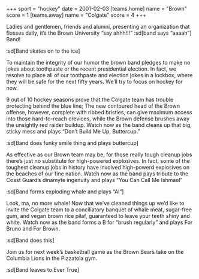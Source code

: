 +++
sport = "hockey"
date = 2001-02-03
[teams.home]
name = "Brown"
score = 1
[teams.away]
name = "Colgate"
score = 4
+++

Ladies and gentlemen, friends and alumni, presenting an organization that flosses daily, it’s the Brown University “say ahhh!!!” :sd[band says “aaaah”] Band!

:sd[Band skates on to the ice]

To maintain the integrity of our humor the brown band pledges to make no jokes about toothpaste or the recent presidential election. In fact, we resolve to place all of our toothpaste and election jokes in a lockbox, where they will be safe for the next fifty years. We’ll try to focus on hockey for now.

9 out of 10 hockey seasons prove that the Colgate team has trouble protecting behind the blue line; The new contoured head of the Brown offense, however, complete with ribbed bristles, can give maximum access into those hard-to-reach crevices, while the Brown defense brushes away the unsightly red raider buildup. Watch now as the band cleans up that big, sticky mess and plays “Don’t Build Me Up, Buttercup.”

:sd[Band does funky smile thing and plays buttercup]

As effective as our Brown team may be, for those really tough cleanup jobs there’s just no substitute for high-powered explosives. In fact, some of the toughest cleanup jobs in history have involved high-powerd explosives on the beaches of our fine nation. Watch now as the band pays tribute to the Coast Guard’s dinamyte ingenuity and plays “You Can Call Me Ishmael”

:sd[Band forms exploding whale and plays “Al”]

Look, ma, no more whale! Now that we’ve cleaned things up we’d like to invite the Colgate team to a conciliatory banquet of whale meat, sugar-free gum, and vegan brown rice pilaf, guaranteed to leave your teeth shiny and white. Watch now as the band forms a B for “brush regularly” and plays For Bruno and For Brown.

:sd[Band does this]

Join us for next week’s basketball game as the Brown Bears take on the Columbia Lions in the Pizzatola gym.

:sd[Band leaves to Ever True]
